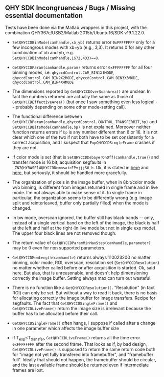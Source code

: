 ## QHY SDK Incongruences / Bugs / Missing essential documentation

Tests have been done via the Matlab wrappers in this project, with the combination
QHY367c/USB2/Matlab 2015b/Ubuntu16/SDK v19.1.22.0.

+ `SetQHYCCDBinMode(camhandle,xb,yb)` returns error `0xFFFFFFFF` only for a few incongrous modes
  with xb=yb (e.g., 3,3). It returns 0 for any other combination of xb and yb, e.g.
  `SetQHYCCDBinMode(camhandle,1672,433)==0`.

+  `GetQHYCCDParam(camhandle,param)` returns error `0xFFFFFFFF` for all four
   binning modes, i.e. `qhyccdControl.CAM_BIN1X1MODE`, `qhyccdControl.CAM_BIN2X2MODE`,
   `qhyccdControl.CAM_BIN3X3MODE`, `qhyccdControl.CAM_BIN4X4MODE`

+ The dimensions reported by `GetQHYCCDOverScanArea()` are unclear. In fact the numbers returned
  are actually the same as those of `GetQHYCCDEffectiveArea()` (but once I saw something even
  less logical -- probably depending on some other mode-setting call).

+ The functional difference between
  `SetQHYCCDParam(camhandle,qhyccdControl.CONTROL_TRANSFERBIT,bp)` and
  `SetQHYCCDBitsMode(camhandle,bp)` is not explained. Moreover neither function
  returns errors if `bp` is any number different than 8 or 16. It is not clear
  which one of the two if not both have to be set consistently for a correct acquisition,
  and I suspect that `ExpQHYCCDSingleFrame` crashes if they are not.

+ If color mode is set (that is `SetQHYCCDDebayerOnOff(camhandle,true)`) and transfer
  mode is 16 bit,
  acquisition segfaults in `_ZN7QHYBASE14QHYCCDDemosaicEPvjjjS0_h`. Ok, it is stated in
  [here](https://www.qhyccd.com/bbs/index.php?topic=6038.msg31762#msg31762) and
  [here](https://www.qhyccd.com/bbs/index.php?topic=5903.msg31631#msg31631),
  but seriously, it should be handled more gracefully.

+ The organization of pixels in the image buffer, when in 8bit/color mode w/o binning,
  is different from images returned in single frame and in live mode. I'm not always able
  to make sense of it. In single frame in particular, the organization seems to be
  differently wrong (e.g. image split and reinterleaved, buffer only partially filled)
  when the mode is changed.

+ In bw mode, overscan ignored, the buffer still has black bands -- only, instead of a single
  vertical band on the left of the image, the black is half at the left and half at the right
  (in live mode but not in single exp mode).
  The upper four black lines are not removed though.

+ The return value of `GetQHYCCDParamMinMaxStep(camhandle,parameter)` may be 0 even for non supported parameters.

+ `GetQHYCCDMemLength(camhandle)` returns always 110023200 no matter binning,
   color mode, ROI, overscan, resolution set (`SetQHYCCDResolution`) no matter whether
   called before or after acquisition
   is started. Ok, said [here](https://www.qhyccd.com/bbs/index.php?topic=5903.msg31621#msg31621).
   But alas, that is unreasonable, and doesn't help dimensioning correctly the image buffer.
   Setting always max can turn out wasteful.

+ There is no function like a `GetQHYCCDResolution()`. "Resolution" (in fact ROI) can only be set. But
  without a way to read it back, there is no basis for allocating correctly the image buffer for image
  transfers. Recipe for segfaults. The fact that `GetQHYCCDSingleFrame()` and `GetQHYCCDLiveFrame()`
  return the image size is irrelevant because the buffer has to be allocated before their call.

+ `GetQHYCCDSingleFrame()` often hangs, I suppose if called after a change in one parameter
   which affects the image buffer size

+ if T<sub>exp</sub>&lt;T<sub>transfer</sub>, `GetQHYCCDLiveFrame()` returns all the time error
 `0xFFFFFFFF` after the second frame. That looks as if, by bad design, `GetQHYCCDLiveFrame()` is
 supposed to return the same return code both for "image not yet fully transfered into framebuffer",
 and "framebuffer full". Ideally that should not happen, the framebuffer should be circular, and
 the last available frame should be returned even if intermediate frames are lost.

